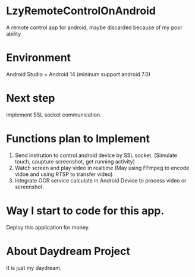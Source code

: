 # LzyRemoteControlOnAndroid
A remote control app for android, maybe discarded because of my poor ability

# Environment
Android Studio + Android 14 (mininum support android 7.0)

# Next step
implement SSL socket communication.

# Functions plan to Implement
1. Send instrution to control android device by SSL socket. (Simulate touch, caupture screenshot, get running activity)
2. Watch screen and play video in realtime (May using FFmpeg to encode vidoe and using RTSP to transfer video)
3. Integrate OCR service calculate in Android Device to process video or screenshot.

# Way I start to code for this app.
Deploy this application for money.

# About Daydream Project
It is just my daydream.